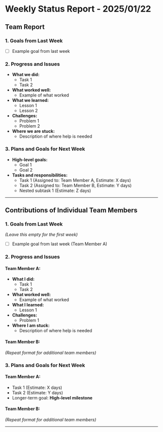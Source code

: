 # Weekly Status Report - 2025/01/22

## Team Report

### 1. Goals from Last Week

- [ ] Example goal from last week

### 2. Progress and Issues
- **What we did:**
  - Task 1
  - Task 2
- **What worked well:**
  - Example of what worked
- **What we learned:**
  - Lesson 1
  - Lesson 2
- **Challenges:**
  - Problem 1
  - Problem 2
- **Where we are stuck:**
  - Description of where help is needed

### 3. Plans and Goals for Next Week
- **High-level goals:**
  - Goal 1
  - Goal 2
- **Tasks and responsibilities:**
  - Task 1 (Assigned to: Team Member A, Estimate: X days)
  - Task 2 (Assigned to: Team Member B, Estimate: Y days)
  - Nested subtask 1 (Estimate: Z days)

---

## Contributions of Individual Team Members

### 1. Goals from Last Week
*(Leave this empty for the first week)*

- [ ] Example goal from last week (Team Member A)

### 2. Progress and Issues
#### Team Member A:
- **What I did:**
  - Task 1
  - Task 2
- **What worked well:**
  - Example of what worked
- **What I learned:**
  - Lesson 1
- **Challenges:**
  - Problem 1
- **Where I am stuck:**
  - Description of where help is needed

#### Team Member B:
*(Repeat format for additional team members)*

### 3. Plans and Goals for Next Week
#### Team Member A:
- Task 1 (Estimate: X days)
- Task 2 (Estimate: Y days)
- Longer-term goal: **High-level milestone**

#### Team Member B:
*(Repeat format for additional team members)*

---

